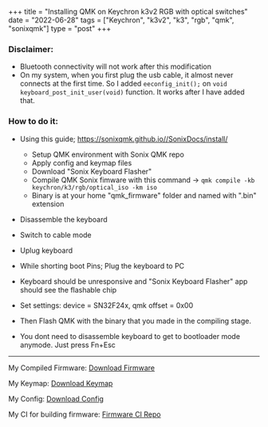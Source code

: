 ﻿+++
title = "Installing QMK on Keychron k3v2 RGB with optical switches"
date = "2022-06-28"
tags = ["Keychron", "k3v2", "k3", "rgb", "qmk", "sonixqmk"]
type = "post"
+++

### Disclaimer:
- Bluetooth connectivity will not work after this modification
- On my system, when you first plug the usb cable, it almost never connects at the first time. 
So I added `eeconfig_init();` on `void keyboard_post_init_user(void)` function. It works after I have added that.

### How to do it:

- Using this guide; https://sonixqmk.github.io//SonixDocs/install/
  - Setup QMK environment with Sonix QMK repo 
  - Apply config and keymap files
  - Download "Sonix Keyboard Flasher"
  - Compile QMK Sonix fimware with this command -> `qmk compile -kb keychron/k3/rgb/optical_iso -km iso`
  - Binary is at your home "qmk_firmware" folder and named with ".bin" extension
  
- Disassemble the keyboard
- Switch to cable mode
- Uplug keyboard
- While shorting boot Pins; Plug the keyboard to PC
- Keyboard should be unresponsive and "Sonix Keyboard Flasher" app should see the flashable chip
- Set settings: device = SN32F24x, qmk offset = 0x00
- Then Flash QMK with the binary that you made in the compiling stage.
- You dont need to disassemble keyboard to get to bootloader mode anymode. Just press Fn+Esc


---
My Compiled Firmware: [Download Firmware](/files/keychron_k3/keychron_k3_rgb_optical_iso_iso.bin)

My Keymap: [Download Keymap](/files/keychron_k3/keymap.c)

My Config: [Download Config](/files/keychron_k3/config.h)

My CI for building firmware: [Firmware CI Repo](https://github.com/seyahdoo/k3-v2-optical-qmk)
